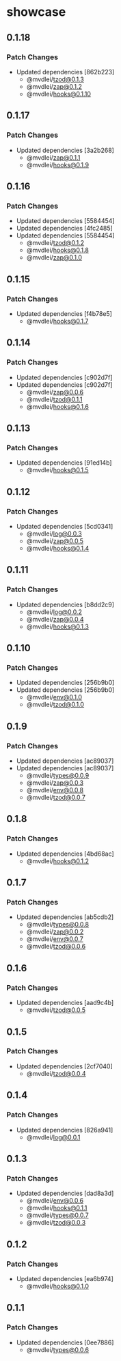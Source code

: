 # showcase

## 0.1.18

### Patch Changes

- Updated dependencies [862b223]
  - @mvdlei/tzod@0.1.3
  - @mvdlei/zap@0.1.2
  - @mvdlei/hooks@0.1.10

## 0.1.17

### Patch Changes

- Updated dependencies [3a2b268]
  - @mvdlei/zap@0.1.1
  - @mvdlei/hooks@0.1.9

## 0.1.16

### Patch Changes

- Updated dependencies [5584454]
- Updated dependencies [4fc2485]
- Updated dependencies [5584454]
  - @mvdlei/tzod@0.1.2
  - @mvdlei/hooks@0.1.8
  - @mvdlei/zap@0.1.0

## 0.1.15

### Patch Changes

- Updated dependencies [f4b78e5]
  - @mvdlei/hooks@0.1.7

## 0.1.14

### Patch Changes

- Updated dependencies [c902d7f]
- Updated dependencies [c902d7f]
  - @mvdlei/zap@0.0.6
  - @mvdlei/tzod@0.1.1
  - @mvdlei/hooks@0.1.6

## 0.1.13

### Patch Changes

- Updated dependencies [91ed14b]
  - @mvdlei/hooks@0.1.5

## 0.1.12

### Patch Changes

- Updated dependencies [5cd0341]
  - @mvdlei/log@0.0.3
  - @mvdlei/zap@0.0.5
  - @mvdlei/hooks@0.1.4

## 0.1.11

### Patch Changes

- Updated dependencies [b8dd2c9]
  - @mvdlei/log@0.0.2
  - @mvdlei/zap@0.0.4
  - @mvdlei/hooks@0.1.3

## 0.1.10

### Patch Changes

- Updated dependencies [256b9b0]
- Updated dependencies [256b9b0]
  - @mvdlei/env@0.1.0
  - @mvdlei/tzod@0.1.0

## 0.1.9

### Patch Changes

- Updated dependencies [ac89037]
- Updated dependencies [ac89037]
  - @mvdlei/types@0.0.9
  - @mvdlei/zap@0.0.3
  - @mvdlei/env@0.0.8
  - @mvdlei/tzod@0.0.7

## 0.1.8

### Patch Changes

- Updated dependencies [4bd68ac]
  - @mvdlei/hooks@0.1.2

## 0.1.7

### Patch Changes

- Updated dependencies [ab5cdb2]
  - @mvdlei/types@0.0.8
  - @mvdlei/zap@0.0.2
  - @mvdlei/env@0.0.7
  - @mvdlei/tzod@0.0.6

## 0.1.6

### Patch Changes

- Updated dependencies [aad9c4b]
  - @mvdlei/tzod@0.0.5

## 0.1.5

### Patch Changes

- Updated dependencies [2cf7040]
  - @mvdlei/tzod@0.0.4

## 0.1.4

### Patch Changes

- Updated dependencies [826a941]
  - @mvdlei/log@0.0.1

## 0.1.3

### Patch Changes

- Updated dependencies [dad8a3d]
  - @mvdlei/env@0.0.6
  - @mvdlei/hooks@0.1.1
  - @mvdlei/types@0.0.7
  - @mvdlei/tzod@0.0.3

## 0.1.2

### Patch Changes

- Updated dependencies [ea6b974]
  - @mvdlei/hooks@0.1.0

## 0.1.1

### Patch Changes

- Updated dependencies [0ee7886]
  - @mvdlei/types@0.0.6
